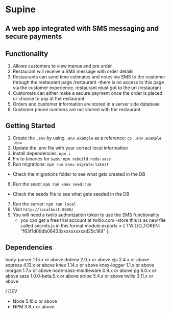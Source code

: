 # Supine

## A web app integrated with SMS messaging and secure payments

## Functionality
1. Allows customers to view menus and pre order 
2. Restaurant will receive a SMS message with order details
3. Restaurants can send time estimates and notes via SMS to the customer through the restaurant page /restaurant 
    -there is no access to this page via the customer experience, restaurant must got to the url /restaurant
4. Customers can either make a secure payment once the order is placed or choose to pay at the restaurant
5. Orders and customer information are stored in a server side database
6. Customer phone numbers are not shared with the restaurant 

## Getting Started

1. Create the `.env` by using `.env.example` as a reference: `cp .env.example .env`
2. Update the .env file with your correct local information
3. Install dependencies: `npm i`
4. Fix to binaries for sass: `npm rebuild node-sass`
5. Run migrations: `npm run knex migrate:latest`
  - Check the migrations folder to see what gets created in the DB
6. Run the seed: `npm run knex seed:run`
  - Check the seeds file to see what gets seeded in the DB
7. Run the server: `npm run local`
8. Visit `http://localhost:8080/`
9.  You will need a twilio authorization token to use the SMS functionality
    - you can get a free trial account at twilio.com
    -store this is as new file called secrets.js in this format
        module.exports = {
         TWILIO_TOKEN: "f63f1d09db06433xxxxxxxxxxd25c189"
        };

## Dependencies

body-parser 1.15.x or above 
dotenv 2.0.x or above
ejs 2.4.x or above 
express 4.13.x or above 
knex 1.14.x or above 
knex-logger 1.1.x or above 
morgan 1.7.x or above 
node-sass-middleware 0.9.x or above 
pg 6.0.x or above 
sass 1.0.0-beta.5.x or above 
stripe 5.4.x or above 
twilio 3.11.x or above 

/ DEV
- Node 5.10.x or above
- NPM 3.8.x or above
